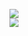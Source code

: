 [![](https://img.shields.io/badge/Made%20With-Github%20Spray-lightgrey.svg?style=for-the-badge&logo=github)](https://github.com/Annihil/github-spray#14130)  
[![](https://i.imgur.com/2DrTn0Z.gif)](https://github.com/Annihil/github-spray)
